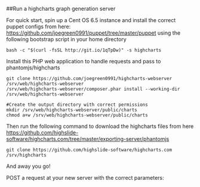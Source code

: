 ##Run a highcharts graph generation server

For quick start, spin up a Cent OS 6.5 instance and install the correct puppet configs from here: https://github.com/joegreen0991/puppet/tree/master/puppet using the following bootstrap script in your home directory

~~~
bash -c "$(curl -fsSL http://git.io/1qTpDw)" -s highcharts
~~~

Install this PHP web application to handle requests and pass to phantomjs/highcharts

~~~
git clone https://github.com/joegreen0991/highcharts-webserver /srv/web/highcharts-webserver
/srv/web/highcharts-webserver/composer.phar install --working-dir /srv/web/highcharts-webserver

#Create the output directory with correct permissions
mkdir /srv/web/highcharts-webserver/public/charts
chmod a+w /srv/web/highcharts-webserver/public/charts
~~~

Then run the following command to download the highcharts files from here https://github.com/highslide-software/highcharts.com/tree/master/exporting-server/phantomjs

~~~
git clone https://github.com/highslide-software/highcharts.com /srv/highcharts
~~~

And away you go!

POST a request at your new server with the correct parameters:

~~~

~~~
